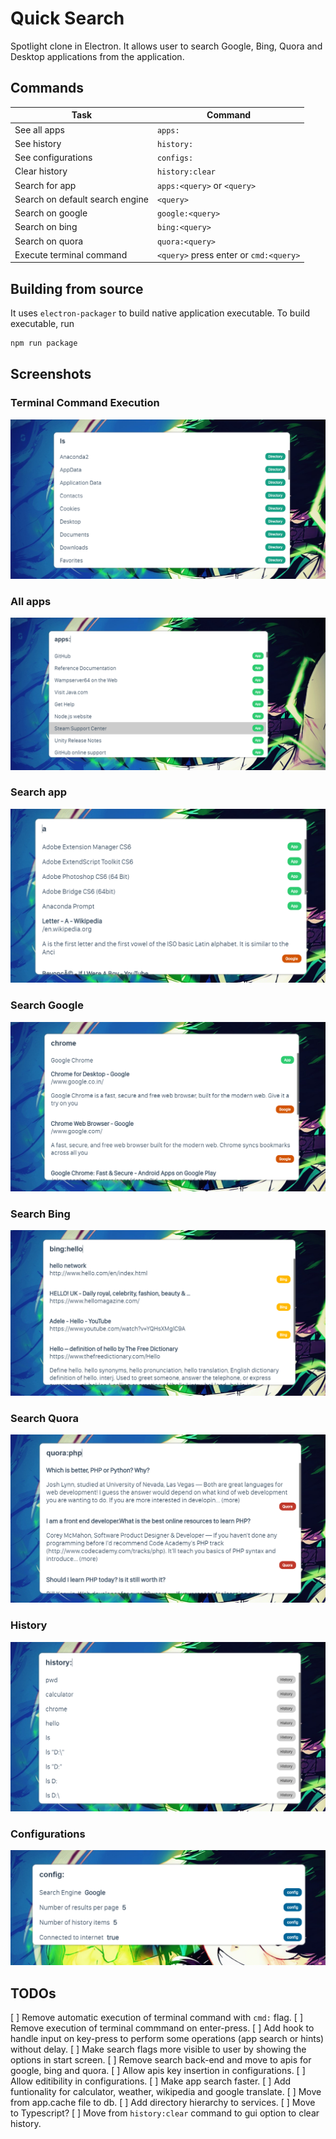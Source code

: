 # Quick Search
Spotlight clone in Electron. It allows user to search Google, Bing, Quora and Desktop applications from the application.

## Commands
| Task | Command |
| --- | --- |
| See all apps | `apps:` |
| See history | `history:` |
| See configurations | `configs:` |
| Clear history | `history:clear` |
| Search for app | `apps:<query>` or `<query>` |
| Search on default search engine | `<query>` |
| Search on google | `google:<query>` |
| Search on bing | `bing:<query>` |
| Search on quora | `quora:<query>` |
| Execute terminal command | `<query>` press enter or `cmd:<query>` |

## Building from source
It uses `electron-packager` to build native application executable. To build executable, run
```s
npm run package
```

## Screenshots
### Terminal Command Execution
![Terminal Command](https://raw.githubusercontent.com/riteshkukreja/quick-search/master/screenshots/terminal.png)

### All apps
![Terminal Command](https://raw.githubusercontent.com/riteshkukreja/quick-search/master/screenshots/all_apps.png)

### Search app
![Terminal Command](https://raw.githubusercontent.com/riteshkukreja/quick-search/master/screenshots/search_app.png)

### Search Google
![Terminal Command](https://raw.githubusercontent.com/riteshkukreja/quick-search/master/screenshots/search_google.png)

### Search Bing
![Terminal Command](https://raw.githubusercontent.com/riteshkukreja/quick-search/master/screenshots/search_bing.png)

### Search Quora
![Terminal Command](https://raw.githubusercontent.com/riteshkukreja/quick-search/master/screenshots/search_quora.png)

### History
![Terminal Command](https://raw.githubusercontent.com/riteshkukreja/quick-search/master/screenshots/history.png)

### Configurations
![Terminal Command](https://raw.githubusercontent.com/riteshkukreja/quick-search/master/screenshots/config.png)

## TODOs
[ ] Remove automatic execution of terminal command with `cmd:` flag.
[ ] Remove execution of terminal commmand on enter-press.
[ ] Add hook to handle input on key-press to perform some operations (app search or hints) without delay.
[ ] Make search flags more visible to user by showing the options in start screen.
[ ] Remove search back-end and move to apis for google, bing and quora.
[ ] Allow apis key insertion in configurations.
[ ] Allow editibility in configurations.
[ ] Make app search faster.
[ ] Add funtionality for calculator, weather, wikipedia and google translate.
[ ] Move from app.cache file to db.
[ ] Add directory hierarchy to services.
[ ] Move to Typescript?
[ ] Move from `history:clear` command to gui option to clear history.